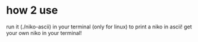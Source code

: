 # how 2 use
run it (./niko-ascii) in your terminal (only for linux) to print a niko in ascii! get your own niko in your terminal!
